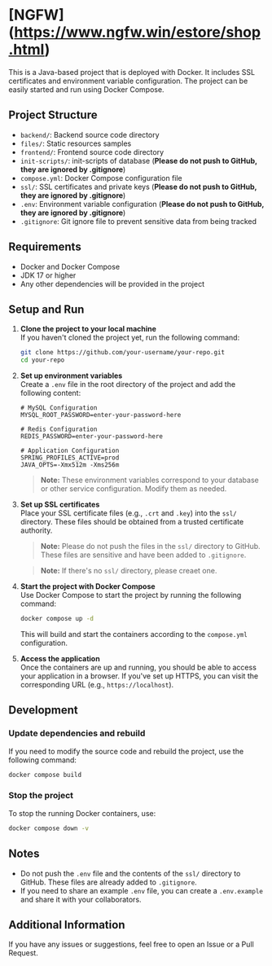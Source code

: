 
# [NGFW] (https://www.ngfw.win/estore/shop.html)

This is a Java-based project that is deployed with Docker. It includes SSL certificates and environment variable configuration. The project can be easily started and run using Docker Compose.

## Project Structure

- `backend/`: Backend source code directory
- `files/`: Static resources samples
- `frontend/`: Frontend source code directory
- `init-scripts/`: init-scripts of database (**Please do not push to GitHub, they are ignored by .gitignore**)
- `compose.yml`: Docker Compose configuration file
- `ssl/`: SSL certificates and private keys (**Please do not push to GitHub, they are ignored by .gitignore**)
- `.env`: Environment variable configuration (**Please do not push to GitHub, they are ignored by .gitignore**)
- `.gitignore`: Git ignore file to prevent sensitive data from being tracked

## Requirements

- Docker and Docker Compose
- JDK 17 or higher
- Any other dependencies will be provided in the project

## Setup and Run

1. **Clone the project to your local machine**  
   If you haven't cloned the project yet, run the following command:

   ```bash
   git clone https://github.com/your-username/your-repo.git
   cd your-repo
   ```

2. **Set up environment variables**  
   Create a `.env` file in the root directory of the project and add the following content:

   ```
   # MySQL Configuration
   MYSQL_ROOT_PASSWORD=enter-your-password-here

   # Redis Configuration
   REDIS_PASSWORD=enter-your-password-here

   # Application Configuration
   SPRING_PROFILES_ACTIVE=prod
   JAVA_OPTS=-Xmx512m -Xms256m
   ```

   > **Note:** These environment variables correspond to your database or other service configuration. Modify them as needed.

3. **Set up SSL certificates**  
   Place your SSL certificate files (e.g., `.crt` and `.key`) into the `ssl/` directory. These files should be obtained from a trusted certificate authority.

   > **Note:** Please do not push the files in the `ssl/` directory to GitHub. These files are sensitive and have been added to `.gitignore`.
   
   > **Note:** If there's no `ssl/` directory, please creaet one.

4. **Start the project with Docker Compose**  
   Use Docker Compose to start the project by running the following command:

   ```bash
   docker compose up -d
   ```

   This will build and start the containers according to the `compose.yml` configuration.

5. **Access the application**  
   Once the containers are up and running, you should be able to access your application in a browser. If you've set up HTTPS, you can visit the corresponding URL (e.g., `https://localhost`).

## Development

### Update dependencies and rebuild

If you need to modify the source code and rebuild the project, use the following command:

```bash
docker compose build
```

### Stop the project

To stop the running Docker containers, use:

```bash
docker compose down -v
```

## Notes

- Do not push the `.env` file and the contents of the `ssl/` directory to GitHub. These files are already added to `.gitignore`.
- If you need to share an example `.env` file, you can create a `.env.example` and share it with your collaborators.

## Additional Information

If you have any issues or suggestions, feel free to open an Issue or a Pull Request.
